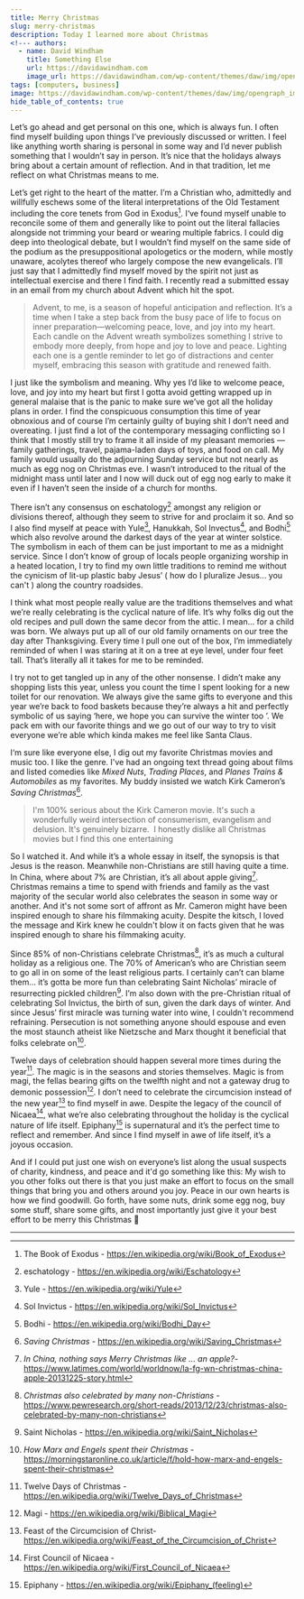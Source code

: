```yaml
---
title: Merry Christmas
slug: merry-christmas
description: Today I learned more about Christmas 
<!--- authors:
  - name: David Windham
    title: Something Else
    url: https://davidawindham.com
    image_url: https://davidawindham.com/wp-content/themes/daw/img/opengraph_image.jpg -->
tags: [computers, business]
image: https://davidawindham.com/wp-content/themes/daw/img/opengraph_image.jpg
hide_table_of_contents: true
---
```


<!-- truncate -->

Let’s go ahead and get personal on this one, which is always fun. I often find myself building upon things I’ve previously discussed or written. I feel like anything worth sharing is personal in some way and I’d never publish something that I wouldn’t say in person. It’s nice that the holidays always bring about a certain amount of reflection. And in that tradition, let me reflect on what Christmas means to me. 

Let’s get right to the heart of the matter. I’m a Christian who, admittedly and willfully eschews some of the literal interpretations of the Old Testament including the core tenets from God in Exodus[^1]. I‘ve found myself unable to reconcile some of them and generally like to point out the literal fallacies alongside not trimming your beard or wearing multiple fabrics.  I could dig deep into theological debate, but I wouldn’t find myself on the same side of the podium as the presuppositional apologetics or the modern, while mostly unaware, acolytes thereof who largely compose the new evangelicals. I’ll just say that I admittedly find myself moved by the spirit not just as intellectual exercise and there I find faith. I recently read a submitted essay in an email from my church about Advent which hit the spot.

> Advent, to me, is a season of hopeful anticipation and reflection. It’s a time when I take a step back from the busy pace of life to focus on inner preparation—welcoming peace, love, and joy into my heart. Each candle on the Advent wreath symbolizes something I strive to embody more deeply, from hope and joy to love and peace. Lighting each one is a gentle reminder to let go of distractions and center myself, embracing this season with gratitude and renewed faith.

I just like the symbolism and meaning. Why yes I’d like to welcome peace, love, and joy into my heart but first I gotta avoid getting wrapped up in general malaise that is the panic to make sure we’ve got all the holiday plans in order. I find the conspicuous consumption this time of year obnoxious and of course I’m certainly guilty of buying shit I don’t need and overeating. I just find a lot of the contemporary messaging conflicting so I think that I mostly still try to frame it all inside of my pleasant memories — family gatherings, travel, pajama-laden days of toys, and food on call. My family would usually do the adjourning Sunday service but not nearly as much as egg nog on Christmas eve. I wasn’t introduced to the ritual of the midnight mass until later and I now will duck out of egg nog early to make it even if I haven’t seen the inside of a church for months.  

There isn’t any consensus on eschatology[^2] amongst any religion or divisions thereof, although they seem to strive for and proclaim it so.  And so I also find myself at peace with Yule[^3], Hanukkah, Sol Invectus[^4], and Bodhi[^5] which also revolve around the darkest days of the year at winter solstice. The symbolism in each of them can be just important to me as a midnight service. Since I don’t know of group of locals people organizing worship in a heated location, I try to find my own little traditions to remind me without the cynicism of lit-up plastic baby Jesus’ ( how do I pluralize Jesus... you can't ) along the country roadsides. 

I think what most people really value are the traditions themselves and what we’re really celebrating is the cyclical nature of life. It’s why folks dig out the old recipes and pull down the same decor from the attic. I mean…  for a child was born. We always put up all of our old family ornaments on our tree the day after Thanksgiving. Every time I pull one out of the box, I’m immediately reminded of when I was staring at it on a tree at eye level, under four feet tall. That’s literally all it takes for me to be reminded.

I try not to get tangled up in any of the other nonsense. I didn’t make any shopping lists this year, unless you count the time I spent looking for a new toilet for our renovation. We always give the same gifts to everyone and this year we’re back to food baskets because they’re always a hit and perfectly symbolic of us saying ‘here, we hope you can survive the winter too ’.  We pack em with our favorite things and we go out of our way to try to visit everyone we’re able which kinda makes me feel like Santa Claus. 

I‘m sure like everyone else, I dig out my favorite Christmas movies and music too. I like the genre.  I've had an ongoing text thread going about films and listed comedies like _Mixed Nuts_, _Trading Places_, and _Planes Trains & Automobiles_ as my favorites. My buddy insisted we watch Kirk Cameron’s _Saving Christmas_[^6]. 

>I'm 100% serious about the Kirk Cameron movie. It's such a wonderfully weird intersection of consumerism, evangelism and delusion. It's genuinely bizarre.  I honestly dislike all Christmas movies but I find this one entertaining

So I watched it. And while it’s a whole essay in itself, the synopsis is that Jesus is the reason. Meanwhile non-Christians are still having quite a time. In China, where about 7%  are Christian, it’s all about apple giving[^7].  Christmas remains a time to spend with friends and family as the vast majority of the secular world also celebrates the season in some way or another. And it's not some sort of affront as Mr. Cameron might have been inspired enough to share his filmmaking acuity. Despite the kitsch, I loved the message and Kirk knew he couldn't blow it on facts given that he was inspired enough to share his filmmaking acuity.

Since 85% of non-Christians celebrate Christmas[^8], it’s as much a cultural holiday as a religious one. The 70% of American’s who are Christian seem to go all in on some of the least religious parts.  I certainly can’t can blame them… it’s gotta be more fun than celebrating Saint Nicholas’ miracle of resurrecting pickled children[^9]. I’m also down with the pre-Christian ritual of celebrating Sol Invictus, the birth of sun, given the dark days of winter. And since Jesus’ first miracle was turning water into wine, I couldn't recommend refraining. Persecution is not something anyone should espouse and even the most staunch atheist like Nietzsche and Marx thought it beneficial that folks celebrate on[^10]. 

Twelve days of celebration should happen several more times during the year[^11]. The magic is in the seasons and stories themselves. Magic is from magi, the fellas bearing gifts on the twelfth night and not a gateway drug to demonic possession[^12]. I don’t need to celebrate the circumcision instead of the new year[^13] to find myself in awe. Despite the legacy of the council of Nicaea[^14], what we’re also celebrating throughout the holiday is the cyclical nature of life itself. Epiphany[^15] is supernatural and it’s the perfect time to reflect and remember. And since I find myself in awe of life itself, it’s a joyous occasion. 

And if I could put just one wish on everyone’s list along the usual suspects of charity, kindness, and peace and it'd go something like this:  My wish to you other folks out there is that you just make an effort to focus on the small things that bring you and others around you joy. Peace in our own hearts is how we find goodwill. Go forth, have some nuts, drink some egg nog, buy some stuff, share some gifts, and most importantly just give it your best effort to be merry this Christmas 🎄


---

[^1]: The Book of Exodus - https://en.wikipedia.org/wiki/Book_of_Exodus
[^2]: eschatology - https://en.wikipedia.org/wiki/Eschatology
[^3]: Yule - https://en.wikipedia.org/wiki/Yule
[^4]: Sol Invictus - https://en.wikipedia.org/wiki/Sol_Invictus
[^5]: Bodhi - https://en.wikipedia.org/wiki/Bodhi_Day
[^6]: _Saving Christmas_ - https://en.wikipedia.org/wiki/Saving_Christmas
[^7]: _In China, nothing says Merry Christmas like ... an apple?_- https://www.latimes.com/world/worldnow/la-fg-wn-christmas-china-apple-20131225-story.html
[^8]:  _Christmas also celebrated by many non-Christians_ - https://www.pewresearch.org/short-reads/2013/12/23/christmas-also-celebrated-by-many-non-christians
[^9]: Saint Nicholas - https://en.wikipedia.org/wiki/Saint_Nicholas
[^10]: _How Marx and Engels spent their Christmas_ - https://morningstaronline.co.uk/article/f/hold-how-marx-and-engels-spent-their-christmas
[^11]:  Twelve Days of Christmas - https://en.wikipedia.org/wiki/Twelve_Days_of_Christmas
[^12]: Magi - https://en.wikipedia.org/wiki/Biblical_Magi
[^13]: Feast of the Circumcision of Christ- https://en.wikipedia.org/wiki/Feast_of_the_Circumcision_of_Christ
[^14]: First Council of Nicaea - https://en.wikipedia.org/wiki/First_Council_of_Nicaea 
[^15]: Epiphany - https://en.wikipedia.org/wiki/Epiphany_(feeling)